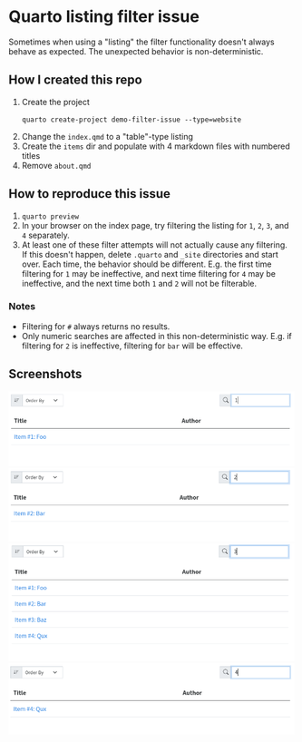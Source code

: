 # Quarto listing filter issue

Sometimes when using a "listing" the filter functionality doesn't always behave as
expected. The unexpected behavior is non-deterministic.


## How I created this repo

1. Create the project
   ```
   quarto create-project demo-filter-issue --type=website
   ```
1. Change the `index.qmd` to a "table"-type listing
1. Create the `items` dir and populate with 4 markdown files with numbered titles
1. Remove `about.qmd`


## How to reproduce this issue

1. `quarto preview`
1. In your browser on the index page, try filtering the listing for `1`, `2`, `3`, and
   `4` separately.
1. At least one of these filter attempts will not actually cause any filtering. If this
   doesn't happen, delete `.quarto` and `_site` directories and start over. Each time,
   the behavior should be different. E.g. the first time filtering for `1` may be
   ineffective, and next time filtering for `4` may be ineffective, and the next time
   both `1` and `2` will not be filterable.


### Notes

* Filtering for `#` always returns no results.
* Only numeric searches are affected in this non-deterministic way. E.g. if filtering
  for `2` is ineffective, filtering for `bar` will be effective.


## Screenshots

![Filter for 1](quarto-filter-issue-1.png)
![Filter for 2](quarto-filter-issue-2.png)
![Filter for 3](quarto-filter-issue-3.png)
![Filter for 4](quarto-filter-issue-4.png)
